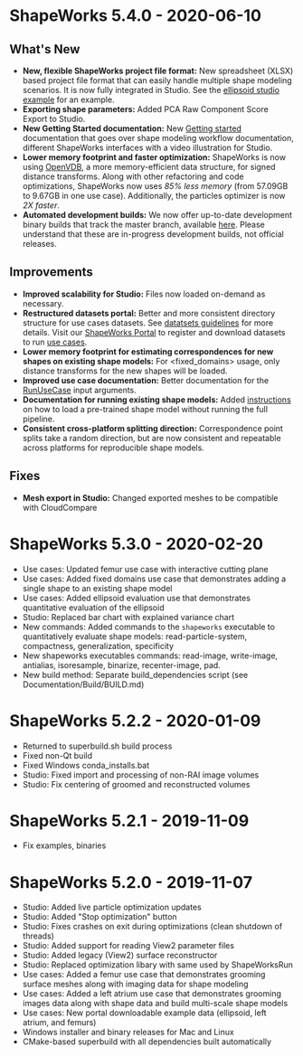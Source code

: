 # ShapeWorks 5.4.0 - 2020-06-10

## What's New

* **New, flexible ShapeWorks project file format:** New spreadsheet (XLSX) based project file format that can easily handle multiple shape modeling scenarios. It is now fully integrated in Studio. See the [ellipsoid studio example](../Examples/Studio/ellipsoid.xlsx) for an example.
* **Exporting shape parameters:** Added PCA Raw Component Score Export to Studio.
* **New Getting Started documentation:** New [Getting started](GettingStarted.md) documentation that goes over shape modeling workflow documentation, different ShapeWorks interfaces with a video illustration for Studio.
* **Lower memory footprint and faster optimization:** ShapeWorks is now using [OpenVDB](https://www.openvdb.org/), a more memory-efficient data structure, for signed distance transforms. Along with other refactoring and code optimizations, ShapeWorks now uses *85% less memory* (from 57.09GB to 9.67GB in one use case). Additionally, the particles optimizer is now *2X faster*.
* **Automated development builds:** We now offer up-to-date development binary builds that track the master branch, available [here](https://github.com/SCIInstitute/ShapeWorks/releases). Please understand that these are in-progress development builds, not official releases.

## Improvements

* **Improved scalability for Studio:** Files now loaded on-demand as necessary.
* **Restructured datasets portal:** Better and more consistent directory structure for use cases datasets. See [datatsets guidelines](UseCases/Datasets.md) for more details. Visit our [ShapeWorks Portal](http://cibc1.sci.utah.edu:8080) to register and download datasets to run [use cases](UseCases/UseCases.md).
* **Lower memory footprint for estimating correspondences for new shapes on existing shape models:** For <fixed_domains> usage, only distance transforms for the new shapes will be loaded.
* **Improved use case documentation:** Better documentation for the [RunUseCase](UseCases/UseCases.md) input arguments.
* **Documentation for running existing shape models:** Added [instructions](UseCases/UseCases.md#running-subsequent-analysis) on how to load a pre-trained shape model without running the full pipeline.
* **Consistent cross-platform splitting direction:** Correspondence point splits take a random direction, but are now consistent and repeatable across platforms for reproducible shape models.

## Fixes
* **Mesh export in Studio:** Changed exported meshes to be compatible with CloudCompare

# ShapeWorks 5.3.0 - 2020-02-20

* Use cases: Updated femur use case with interactive cutting plane
* Use cases: Added fixed domains use case that demonstrates adding a single shape to an existing shape model
* Use cases: Added ellipsoid evaluation use that demonstrates quantitative evaluation of the ellipsoid
* Studio: Replaced bar chart with explained variance chart
* New commands: Added commands to the `shapeworks` executable to quantitatively evaluate shape models: read-particle-system, compactness, generalization, specificity
* New shapeworks executables commands: read-image, write-image, antialias, isoresample, binarize, recenter-image, pad.
* New build method: Separate build_dependencies script (see Documentation/Build/BUILD.md)

# ShapeWorks 5.2.2 - 2020-01-09

* Returned to superbuild.sh build process
* Fixed non-Qt build
* Fixed Windows conda_installs.bat
* Studio: Fixed import and processing of non-RAI image volumes
* Studio: Fix centering of groomed and reconstructed volumes

# ShapeWorks 5.2.1 - 2019-11-09

* Fix examples, binaries

# ShapeWorks 5.2.0 - 2019-11-07

* Studio: Added live particle optimization updates
* Studio: Added "Stop optimization" button
* Studio: Fixes crashes on exit during optimizations (clean shutdown of threads)
* Studio: Added support for reading View2 parameter files
* Studio: Added legacy (View2) surface reconstructor
* Studio: Replaced optimization libary with same used by ShapeWorksRun
* Use cases: Added a femur use case that demonstrates grooming surface meshes along with imaging data for shape modeling
* Use cases: Added a left atrium use case that demonstrates grooming images data along with shape data and build multi-scale shape models
* Use cases: New portal downloadable example data (ellipsoid, left atrium, and femurs)
* Windows installer and binary releases for Mac and Linux
* CMake-based superbuild with all dependencies built automatically

